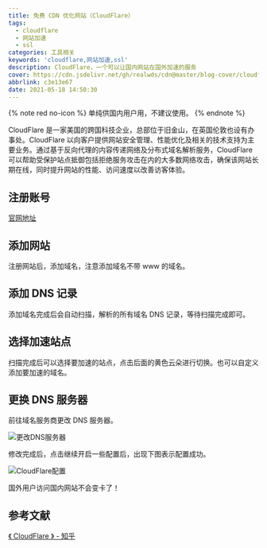 ```yaml
---
title: 免费 CDN 优化网站（CloudFlare）
tags:
  - cloudflare
  - 网站加速
  - ssl
categories: 工具相关
keywords: 'cloudflare,网站加速,ssl'
description: CloudFlare，一个可以让国内网站在国外加速的服务
cover: https://cdn.jsdelivr.net/gh/realwds/cdn@master/blog-cover/cloudflare.25sw2q0mkdk.png
abbrlink: c3e13e67
date: 2021-05-18 14:50:30
---
```


{% note red no-icon %}
单纯供国内用户用，不建议使用。
{% endnote %}

CloudFlare 是一家美国的跨国科技企业，总部位于旧金山，在英国伦敦也设有办事处。CloudFlare 以向客户提供网站安全管理、性能优化及相关的技术支持为主要业务。通过基于反向代理的内容传递网络及分布式域名解析服务，CloudFlare 可以帮助受保护站点抵御包括拒绝服务攻击在内的大多数网络攻击，确保该网站长期在线，同时提升网站的性能、访问速度以改善访客体验。


## 注册账号

[官网地址](https://www.cloudflare.com)

## 添加网站

注册网站后，添加域名，注意添加域名不带 www 的域名。

## 添加 DNS 记录

添加域名完成后会自动扫描，解析的所有域名 DNS 记录，等待扫描完成即可。

## 选择加速站点

扫描完成后可以选择要加速的站点，点击后面的黄色云朵进行切换。也可以自定义添加要加速的域名。

## 更换 DNS 服务器

前往域名服务商更改 DNS 服务器。

![更改DNS服务器](https://cdn.jsdelivr.net/gh/realwds/cdn@master/blog/da9c07a860b0430f96b6bae928cf698a.5igd7v70ang0.png)

修改完成后，点击继续开启一些配置后，出现下图表示配置成功。

![CloudFlare配置](https://cdn.jsdelivr.net/gh/realwds/cdn@master/blog/1bab8ac4d5454c0384ef801219874d95.2qyn265t6ce0.png)

国外用户访问国内网站不会变卡了！

## 参考文献

[《 CloudFlare 》 - 知乎](https://www.zhihu.com/topic/19579622/intro)
